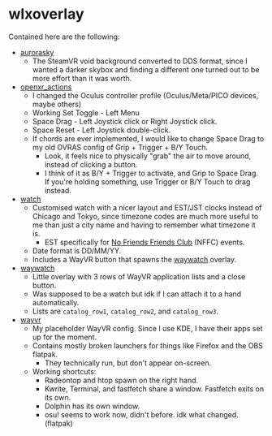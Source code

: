 # wlxoverlay

Contained here are the following:
- [aurorasky](aurorasky.dds)
    - The SteamVR void background converted to DDS format, since I wanted a darker skybox and finding a different one turned out to be more effort than it was worth.
- [openxr_actions](openxr_actions.json5)
    - I changed the Oculus controller profile (Oculus/Meta/PICO devices, maybe others)
    - Working Set Toggle - Left Menu
    - Space Drag - Left Joystick click or Right Joystick click.
    - Space Reset - Left Joystick double-click.
    - If chords are ever implemented, I would like to change Space Drag to my old OVRAS config of Grip + Trigger + B/Y Touch.
        - Look, it feels nice to physically "grab" the air to move around, instead of clicking a button.
        - I think of it as B/Y + Trigger to activate, and Grip to Space Drag. If you're holding something, use Trigger or B/Y Touch to drag instead.
- [watch](watch.yaml)
    - Customised watch with a nicer layout and EST/JST clocks instead of Chicago and Tokyo, since timezone codes are much more useful to me than just a city name and having to remember what timezone it is.
        - EST specifically for [No Friends Friends Club](https://vrc.group/NFFC.9364) (NFFC) events.
    - Date format is DD/MM/YY.
    - Includes a WayVR button that spawns the [waywatch](waywatch.yaml) overlay.
- [waywatch](waywatch.yaml)
    - Little overlay with 3 rows of WayVR application lists and a close button.
    - Was supposed to be a watch but idk if I can attach it to a hand automatically.
    - Lists are `catalog_row1`, `catalog_row2`, and `catalog_row3`.
- [wayvr](wayvr.yaml)
    - My placeholder WayVR config. Since I use KDE, I have their apps set up for the moment.
    - Contains mostly broken launchers for things like Firefox and the OBS flatpak.
        - They technically run, but don't appear on-screen.
    - Working shortcuts:
        - Radeontop and htop spawn on the right hand.
        - Kwrite, Terminal, and fastfetch share a window. Fastfetch exits on its own.
        - Dolphin has its own window.
        - osu! seems to work now, didn't before. idk what changed. (flatpak)

